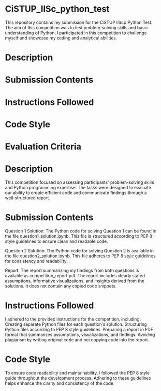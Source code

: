 # CiSTUP_IISc_python_test

This repository contains my submission for the CiSTUP IIScp Python Test. The aim of this competition was to test problem-solving skills and basic understanding of Python. I participated in this competition to challenge myself and showcase my coding and analytical abilities.

# Description
# Submission Contents
# Instructions Followed
# Code Style
# Evaluation Criteria


# Description
This competition focused on assessing participants' problem-solving skills and Python programming expertise. The tasks were designed to evaluate our ability to create efficient code and communicate findings through a well-structured report.

# Submission Contents
Question 1 Solution: The Python code for solving Question 1 can be found in the file question1_solution.ipynb. This file is structured according to PEP 8 style guidelines to ensure clean and readable code.

Question 2 Solution: The Python code for solving Question 2 is available in the file question2_solution.ipynb. This file adheres to PEP 8 style guidelines for consistency and readability.

Report: The report summarizing my findings from both questions is available as competition_report.pdf. The report includes clearly stated assumptions, informative visualizations, and insights derived from the solutions. It does not contain any copied code snippets.

# Instructions Followed
I adhered to the provided instructions for the competition, including:
Creating separate Python files for each question's solution.
Structuring Python files according to PEP 8 style guidelines.
Preparing a report in PDF format that summarizes assumptions, visualizations, and findings.
Avoiding plagiarism by writing original code and not copying code into the report.

# Code Style
To ensure code readability and maintainability, I followed the PEP 8 style guide throughout the development process. Adhering to these guidelines helps enhance the clarity and consistency of the code.

